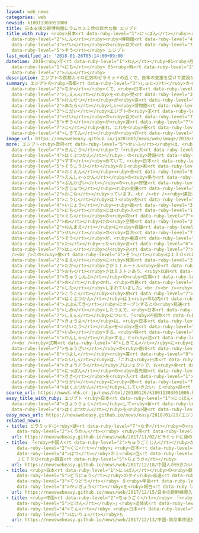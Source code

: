 ```yaml
---
layout: web_news
categories: web
newsid: k10011303051000
title: 日本支援の新博物館にラムセス２世の巨大な像 エジプト
title_with_ruby: <ruby>日本<rt data-ruby-level="1">にっぽん</rt></ruby><ruby>支援<rt data-ruby-level="7">しえん</rt></ruby>の<ruby>新<rt
  data-ruby-level="2">しん</rt></ruby><ruby>博物館<rt data-ruby-level="4">はくぶつかん</rt></ruby>にラムセス２<ruby>世<rt
  data-ruby-level="3">せい</rt></ruby>の<ruby>巨大<rt data-ruby-level="7">きょだい</rt></ruby>な<ruby>像<rt
  data-ruby-level="5">ぞう</rt></ruby> エジプト
last_modified_at: '2018-01-26T05:14:00+09:00'
datetime: 2018<ruby>年<rt data-ruby-level="1">ねん</rt></ruby>01<ruby>月<rt data-ruby-level="1">がつ</rt></ruby>26<ruby>日<rt
  data-ruby-level="1">にち</rt></ruby> 05<ruby>時<rt data-ruby-level="2">じ</rt></ruby>14<ruby>分<rt
  data-ruby-level="2">ふん</rt></ruby>
description: エジプトの首都カイロ近郊のピラミッドの近くで、日本の支援を受けて建設が進む新しい博物館に、古代エジプトの王、ラムセス２世の巨大な像が運び込まれ、これを祝う式典が行われました。
summary: エジプトの<ruby>首都<rt data-ruby-level="3">しゅと</rt></ruby>カイロ<ruby>近郊<rt data-ruby-level="7">きんこう</rt></ruby>のピラミッドの<ruby>近<rt
  data-ruby-level="2">ちか</rt></ruby>くで、<ruby>日本<rt data-ruby-level="1">にっぽん</rt></ruby>の<ruby>支援<rt
  data-ruby-level="7">しえん</rt></ruby>を<ruby>受<rt data-ruby-level="3">う</rt></ruby>けて<ruby>建設<rt
  data-ruby-level="5">けんせつ</rt></ruby>が<ruby>進<rt data-ruby-level="3">すす</rt></ruby>む<ruby>新<rt
  data-ruby-level="2">あたら</rt></ruby>しい<ruby>博物館<rt data-ruby-level="4">はくぶつかん</rt></ruby>に、<ruby>古代<rt
  data-ruby-level="3">こだい</rt></ruby>エジプトの<ruby>王<rt data-ruby-level="1">おう</rt></ruby>、ラムセス２<ruby>世<rt
  data-ruby-level="3">せい</rt></ruby>の<ruby>巨大<rt data-ruby-level="7">きょだい</rt></ruby>な<ruby>像<rt
  data-ruby-level="5">ぞう</rt></ruby>が<ruby>運<rt data-ruby-level="7">はこ</rt></ruby>び<ruby>込<rt
  data-ruby-level="7">こ</rt></ruby>まれ、これを<ruby>祝<rt data-ruby-level="4">いわ</rt></ruby>う<ruby>式典<rt
  data-ruby-level="4">しきてん</rt></ruby>が<ruby>行<rt data-ruby-level="2">おこな</rt></ruby>われました。
image_url: https://newswebeasy.github.io/ja201801/news/web/image/2018/01/26/K10011303051_1801260106_1801260514_01_02.jpg
more: エジプト<ruby>政府<rt data-ruby-level="5">せいふ</rt></ruby>は、<ruby>首都<rt data-ruby-level="3">しゅと</rt></ruby>カイロ<ruby>近郊<rt
  data-ruby-level="7">きんこう</rt></ruby>で「<ruby>大<rt data-ruby-level="1">だい</rt></ruby>エジプト<ruby>博物館<rt
  data-ruby-level="4">はくぶつかん</rt></ruby>」の<ruby>建設<rt data-ruby-level="5">けんせつ</rt></ruby>を<ruby>進<rt
  data-ruby-level="3">すす</rt></ruby>めていて、<ruby>日本<rt data-ruby-level="1">にっぽん</rt></ruby>は、<ruby>総工費<rt
  data-ruby-level="5">そうこうひ</rt></ruby>の６<ruby>割<rt data-ruby-level="6">わり</rt></ruby>にあたる８４０<ruby>億円<rt
  data-ruby-level="4">おくえん</rt></ruby><ruby>余<rt data-ruby-level="5">あま</rt></ruby>りの<ruby>円借款<rt
  data-ruby-level="7">えんしゃっかん</rt></ruby>の<ruby>供与<rt data-ruby-level="7">きょうよ</rt></ruby>や、<ruby>文化財<rt
  data-ruby-level="5">ぶんかざい</rt></ruby>の<ruby>修復<rt data-ruby-level="5">しゅうふく</rt></ruby>などの<ruby>技術<rt
  data-ruby-level="5">ぎじゅつ</rt></ruby><ruby>支援<rt data-ruby-level="7">しえん</rt></ruby>を<ruby>行<rt
  data-ruby-level="2">おこな</rt></ruby>っています。<br /><br /><ruby>建設<rt data-ruby-level="5">けんせつ</rt></ruby><ruby>工事<rt
  data-ruby-level="3">こうじ</rt></ruby>は７<ruby>割<rt data-ruby-level="6">わり</rt></ruby><ruby>以上<rt
  data-ruby-level="4">いじょう</rt></ruby><ruby>進<rt data-ruby-level="3">すす</rt></ruby>んでいて、２５<ruby>日<rt
  data-ruby-level="1">にち</rt></ruby>には<ruby>入<rt data-ruby-level="1">い</rt></ruby>り<ruby>口<rt
  data-ruby-level="1">ぐち</rt></ruby>の<ruby>吹<rt data-ruby-level="7">ふ</rt></ruby>き<ruby>抜<rt
  data-ruby-level="7">ぬ</rt></ruby>けの<ruby>空間<rt data-ruby-level="2">くうかん</rt></ruby>に、３２００<ruby>年前<rt
  data-ruby-level="2">ねんまえ</rt></ruby>に<ruby>君臨<rt data-ruby-level="6">くんりん</rt></ruby>したラムセス２<ruby>世<rt
  data-ruby-level="3">せい</rt></ruby>の<ruby>巨大<rt data-ruby-level="7">きょだい</rt></ruby>な<ruby>像<rt
  data-ruby-level="5">ぞう</rt></ruby>が、<ruby>垂直<rt data-ruby-level="6">すいちょく</rt></ruby>に<ruby>立<rt
  data-ruby-level="1">た</rt></ruby>った<ruby>姿<rt data-ruby-level="6">すがた</rt></ruby>のまま、トレーラーでゆっくりと<ruby>運<rt
  data-ruby-level="7">はこ</rt></ruby>び<ruby>込<rt data-ruby-level="7">こ</rt></ruby>まれました。<br
  /><br />この<ruby>像<rt data-ruby-level="5">ぞう</rt></ruby>は１３０<ruby>年以上<rt data-ruby-level="4">ねんいじょう</rt></ruby><ruby>前<rt
  data-ruby-level="2">まえ</rt></ruby>に<ruby>発見<rt data-ruby-level="3">はっけん</rt></ruby>され、<ruby>高<rt
  data-ruby-level="2">たか</rt></ruby>さが１１メートル<ruby>余<rt data-ruby-level="5">あま</rt></ruby>り、<ruby>重<rt
  data-ruby-level="3">おも</rt></ruby>さは８３トンあり、<ruby>以前<rt data-ruby-level="4">いぜん</rt></ruby>はカイロ<ruby>中心部<rt
  data-ruby-level="3">ちゅうしんぶ</rt></ruby>の<ruby>広場<rt data-ruby-level="2">ひろば</rt></ruby>に<ruby>置<rt
  data-ruby-level="4">お</rt></ruby>かれ、<ruby>市民<rt data-ruby-level="4">しみん</rt></ruby>に<ruby>親<rt
  data-ruby-level="2">した</rt></ruby>しまれていました。<br /><br /><ruby>式典<rt data-ruby-level="4">しきてん</rt></ruby>でアナニ<ruby>考古<rt
  data-ruby-level="2">こうこ</rt></ruby><ruby>相<rt data-ruby-level="7">しょう</rt></ruby>は、<ruby>博物館<rt
  data-ruby-level="4">はくぶつかん</rt></ruby>は１<ruby>年以内<rt data-ruby-level="4">ねんいない</rt></ruby>に<ruby>部分的<rt
  data-ruby-level="4">ぶぶんてき</rt></ruby>にオープンするとの<ruby>見通<rt data-ruby-level="2">みとお</rt></ruby>しを<ruby>示<rt
  data-ruby-level="5">しめ</rt></ruby>したうえで、<ruby>日本<rt data-ruby-level="1">にっぽん</rt></ruby>の<ruby>支援<rt
  data-ruby-level="7">しえん</rt></ruby>について、「<ruby>円借款<rt data-ruby-level="7">えんしゃっかん</rt></ruby>の<ruby>供与<rt
  data-ruby-level="7">きょうよ</rt></ruby>は、<ruby>日本<rt data-ruby-level="1">にっぽん</rt></ruby>がこのプロジェクトの<ruby>成功<rt
  data-ruby-level="4">せいこう</rt></ruby>を<ruby>信<rt data-ruby-level="4">しん</rt></ruby>じていることを<ruby>意味<rt
  data-ruby-level="3">いみ</rt></ruby>する。<ruby>特<rt data-ruby-level="4">とく</rt></ruby>に<ruby>感謝<rt
  data-ruby-level="5">かんしゃ</rt></ruby>する」と<ruby>述<rt data-ruby-level="5">の</rt></ruby>べました。<br
  /><br /><ruby>式典<rt data-ruby-level="4">しきてん</rt></ruby>に<ruby>出席<rt data-ruby-level="4">しゅっせき</rt></ruby>したエジプト<ruby>駐在<rt
  data-ruby-level="7">ちゅうざい</rt></ruby>の<ruby>香川<rt data-ruby-level="7">かがわ</rt></ruby><ruby>剛<rt
  data-ruby-level="8">つよし</rt></ruby><ruby>廣<rt data-ruby-level="8">こう</rt></ruby><ruby>大使<rt
  data-ruby-level="3">たいし</rt></ruby>は、「これは<ruby>日本<rt data-ruby-level="1">にっぽん</rt></ruby>とエジプトの<ruby>共同<rt
  data-ruby-level="4">きょうどう</rt></ruby>プロジェクトで、お<ruby>金<rt data-ruby-level="1">かね</rt></ruby>だけではなく、<ruby>日本<rt
  data-ruby-level="1">にっぽん</rt></ruby>の<ruby>最先端<rt data-ruby-level="7">さいせんたん</rt></ruby>の<ruby>機器<rt
  data-ruby-level="4">きき</rt></ruby>を<ruby>入<rt data-ruby-level="1">い</rt></ruby>れた、<ruby>世界<rt
  data-ruby-level="3">せかい</rt></ruby>に<ruby>誇<rt data-ruby-level="7">ほこ</rt></ruby>る<ruby>博物館<rt
  data-ruby-level="4">はくぶつかん</rt></ruby>にしていきたい」と<ruby>話<rt data-ruby-level="2">はな</rt></ruby>していました。
source_url: https://www3.nhk.or.jp/news/html/20180126/k10011303051000.html
easy_title_with_ruby: エジプト <ruby>日本<rt data-ruby-level="1">にっぽん</rt></ruby>が<ruby>協力<rt
  data-ruby-level="4">きょうりょく</rt></ruby>して<ruby>新<rt data-ruby-level="2">あたら</rt></ruby>しい<ruby>博物館<rt
  data-ruby-level="4">はくぶつかん</rt></ruby>を<ruby>建<rt data-ruby-level="4">た</rt></ruby>てる
easy_news_url: https://newswebeasy.github.io/news/easy/2018/01/29/エジプト-日本が協力して新しい博物館を建てる
related_news:
- title: ピラミッドに<ruby>謎<rt data-ruby-level="7">なぞ</rt></ruby>の<ruby>巨大<rt data-ruby-level="7">きょだい</rt></ruby><ruby>空間<rt
    data-ruby-level="2">くうかん</rt></ruby> <ruby>見<rt data-ruby-level="1">み</rt></ruby>つかる
  url: https://newswebeasy.github.io/news/web/2017/11/02/ピラミッドに謎の巨大空間-見つかる
- title: 「<ruby>中国人<rt data-ruby-level="2">ちゅうごくじん</rt></ruby>が<ruby>行<rt data-ruby-level="2">い</rt></ruby>きたい<ruby>国<rt
    data-ruby-level="2">くに</rt></ruby>」<ruby>日本<rt data-ruby-level="1">にっぽん</rt></ruby>が<ruby>初<rt
    data-ruby-level="4">はつ</rt></ruby>の１<ruby>位<rt data-ruby-level="4">い</rt></ruby>に
    ＪＥＴＲＯ<ruby>調査<rt data-ruby-level="5">ちょうさ</rt></ruby>
  url: https://newswebeasy.github.io/news/web/2017/12/18/中国人が行きたい国日本が初の1位に-JETRO調査
- title: <ruby>日本<rt data-ruby-level="1">にっぽん</rt></ruby>の<ruby>新幹線<rt data-ruby-level="5">しんかんせん</rt></ruby><ruby>導入<rt
    data-ruby-level="5">どうにゅう</rt></ruby>のタイ<ruby>高速<rt data-ruby-level="3">こうそく</rt></ruby><ruby>鉄道<rt
    data-ruby-level="3">てつどう</rt></ruby> ８<ruby>年後<rt data-ruby-level="2">ねんご</rt></ruby><ruby>開業<rt
    data-ruby-level="3">かいぎょう</rt></ruby>を<ruby>報告<rt data-ruby-level="5">ほうこく</rt></ruby>
  url: https://newswebeasy.github.io/news/web/2017/12/15/日本の新幹線導入のタイ高速鉄道-8年後開業を報告
- title: <ruby>中国<rt data-ruby-level="2">ちゅうごく</rt></ruby> 「<ruby>南京<rt data-ruby-level="8">なんきん</rt></ruby><ruby>事件<rt
    data-ruby-level="5">じけん</rt></ruby>」<ruby>追悼式<rt data-ruby-level="7">ついとうしき</rt></ruby><ruby>典<rt
    data-ruby-level="4">てん</rt></ruby> <ruby>日本<rt data-ruby-level="1">にっぽん</rt></ruby>への<ruby>配慮<rt
    data-ruby-level="7">はいりょ</rt></ruby>も
  url: https://newswebeasy.github.io/news/web/2017/12/13/中国-南京事件追悼式典-日本への配慮も
...
```

